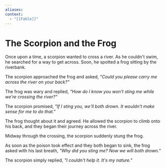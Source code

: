 ```yaml
---
aliases:
context:
  - "[[Fable]]"
---
```


# The Scorpion and the Frog

Once upon a time, a scorpion wanted to cross a river. As he couldn't swim, he searched for a way to get across. Soon, he spotted a frog sitting by the riverbank.

The scorpion approached the frog and asked, _"Could you please carry me across the river on your back?"_

The frog was wary and replied, _"How do I know you won't sting me while we're crossing the river?"_

The scorpion promised, _"If I sting you, we'll both drown. It wouldn't make sense for me to do that."_

The frog thought about it and agreed. He allowed the scorpion to climb onto his back, and they began their journey across the river.

Midway through the crossing, the scorpion suddenly stung the frog.

As soon as the poison took effect and they both began to sink, the frog asked with his last breath, _"Why did you sting me? Now we will both drown."_

The scorpion simply replied, _"I couldn't help it. It's my nature."_
